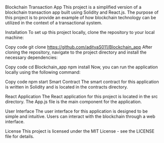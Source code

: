 
Blockchain Transaction App
This project is a simplified version of a blockchain transaction app built using Solidity and React.js. The purpose of this project is to provide an example of how blockchain technology can be utilized in the context of a transactional system.

Installation
To set up this project locally, clone the repository to your local machine:

Copy code
git clone https://github.com/adityaS011/Blockchain_app
After cloning the repository, navigate to the project directory and install the necessary dependencies:

Copy code
cd Blockchain_app
npm install
Now, you can run the application locally using the following command:

Copy code
npm start
Smart Contract
The smart contract for this application is written in Solidity and is located in the contracts directory.

React Application
The React application for this project is located in the src directory. The App.js file is the main component for the application.

User Interface
The user interface for this application is designed to be simple and intuitive. Users can interact with the blockchain through a web interface.

License
This project is licensed under the MIT License - see the LICENSE file for details.